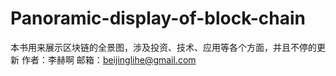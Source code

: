 ﻿# Panoramic-display-of-block-chain
本书用来展示区块链的全景图，涉及投资、技术、应用等各个方面，并且不停的更新
作者：李赫啊
邮箱：beijinglihe@gmail.com
